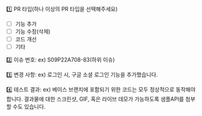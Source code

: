 1️⃣ PR 타입(하나 이상의 PR 타입을 선택해주세요)
 - [ ] 기능 추가
 - [ ] 기능 수정(삭제)
 - [ ] 코드 개선
 - [ ] 기타

2️⃣ 이슈 번호: ex) S09P22A708-83(하위 이슈)


3️⃣ 변경 사항: ex) 로그인 시, 구글 소셜 로그인 기능을 추가했습니다.


4️⃣ 테스트 결과: ex) 베이스 브랜치에 포함되기 위한 코드는 모두 정상적으로 동작해야 합니다. 결과물에 대한 스크린샷, GIF, 혹은 라이브 데모가 가능하도록 샘플API를 첨부할 수도 있습니다.
